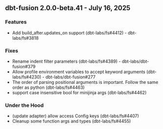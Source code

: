 ## dbt-fusion 2.0.0-beta.41 - July 16, 2025

### Features

- Add build_after.updates_on support (dbt-labs/fs#4412) - dbt-labs/fs#3818

### Fixes

- Rename indent filter parameters (dbt-labs/fs#4389) - dbt-labs/dbt-fusion#379
- Allow profile environment variables to accept keyword arguments (dbt-labs/fs#4230) - dbt-labs/dbt-fusion#277
- The order of parsing positional arguments is important. Follow the same order as python (dbt-labs/fs#4463)
- support case insensitive bool for minijinja args (dbt-labs/fs#4462)

### Under the Hood

- (update adapter) allow access Config keys (dbt-labs/fs#4407)
- Cleanup some function args and types (dbt-labs/fs#4455)
